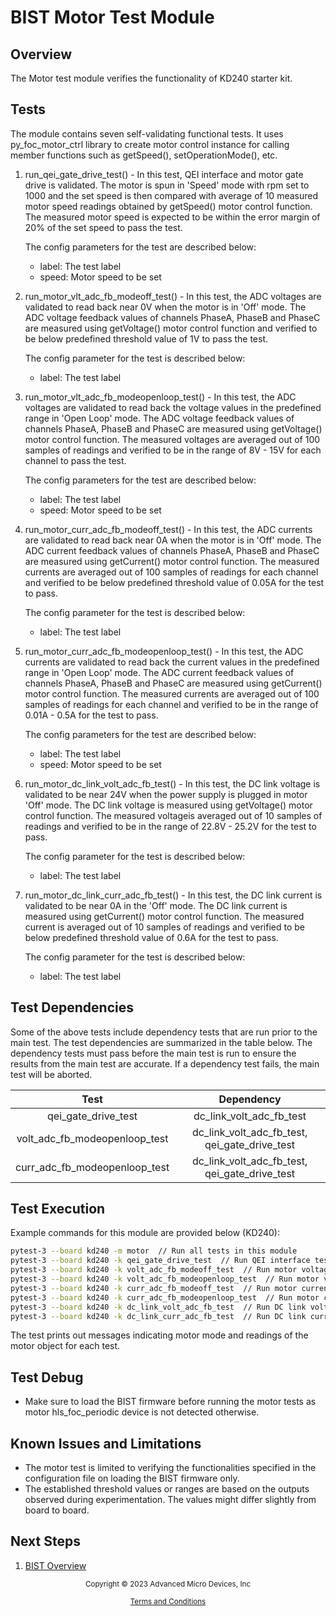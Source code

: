﻿# BIST Motor Test Module

## Overview

The Motor test module verifies the functionality of KD240 starter kit.

## Tests

The module contains seven self-validating functional tests. It uses py_foc_motor_ctrl
library to create motor control instance for calling member functions such as getSpeed(),
setOperationMode(), etc.

1. run_qei_gate_drive_test() - In this test, QEI interface and motor gate drive is
   validated. The motor is spun in 'Speed' mode with rpm set to 1000 and the set speed is
   then compared with average of 10 measured motor speed readings obtained by getSpeed()
   motor control function. The measured motor speed is expected to be within the error
   margin of 20% of the set speed to pass the test.

   The config parameters for the test are described below:

    * label: The test label
    * speed: Motor speed to be set

2. run_motor_vlt_adc_fb_modeoff_test() - In this test, the ADC voltages are validated to
   read back near 0V when the motor is in 'Off' mode. The ADC voltage feedback values of
   channels PhaseA, PhaseB and PhaseC are measured using getVoltage() motor control function
   and verified to be below predefined threshold value of 1V to pass the test.

   The config parameter for the test is described below:

    * label: The test label

3. run_motor_vlt_adc_fb_modeopenloop_test() - In this test, the ADC voltages are validated to
   read back the voltage values in the predefined range in 'Open Loop' mode.
   The ADC voltage feedback values of channels PhaseA, PhaseB and PhaseC are measured using
   getVoltage() motor control function. The measured voltages are averaged out of 100 samples
   of readings and verified to be in the range of 8V - 15V for each channel to pass the test.

   The config parameters for the test are described below:

    * label: The test label
    * speed: Motor speed to be set

4. run_motor_curr_adc_fb_modeoff_test() - In this test, the ADC currents are validated to
   read back near 0A when the motor is in 'Off' mode. The ADC current feedback values of
   channels PhaseA, PhaseB and PhaseC are measured using getCurrent() motor control function.
   The measured currents are averaged out of 100 samples of readings for each channel and
   verified to be below predefined threshold value of 0.05A for the test to pass.

   The config parameter for the test is described below:

    * label: The test label

5. run_motor_curr_adc_fb_modeopenloop_test() - In this test, the ADC currents are validated to
   read back the current values in the predefined range in 'Open Loop' mode.
   The ADC current feedback values of channels PhaseA, PhaseB and PhaseC are measured using
   getCurrent() motor control function. The measured currents are averaged out of 100 samples
   of readings for each channel and verified to be in the range of 0.01A - 0.5A for the test
   to pass.

   The config parameters for the test are described below:

    * label: The test label
    * speed: Motor speed to be set

6. run_motor_dc_link_volt_adc_fb_test() - In this test, the DC link voltage is validated to be
   near 24V when the power supply is plugged in motor 'Off' mode. The DC link voltage is measured
   using getVoltage() motor control function. The measured voltageis averaged out of 10 samples
   of readings and verified to be in the range of 22.8V - 25.2V for the test to pass.

   The config parameter for the test is described below:

    * label: The test label

7. run_motor_dc_link_curr_adc_fb_test() - In this test, the DC link current is validated to be
   near 0A in the 'Off' mode. The DC link current is measured using getCurrent() motor control
   function. The measured current is averaged out of 10 samples of readings and verified to be
   below predefined threshold value of 0.6A for the test to pass.

   The config parameter for the test is described below:

    * label: The test label

## Test Dependencies

Some of the above tests include dependency tests that are run prior to the main test.
The test dependencies are summarized in the table below. The dependency tests must
pass before the main test is run to ensure the results from the main test are accurate.
If a dependency test fails, the main test will be aborted.

| Test                          | Dependency                                   |
| :---------------------------: | :------------------------------------------: |
| qei_gate_drive_test           |dc_link_volt_adc_fb_test                      |
| volt_adc_fb_modeopenloop_test |dc_link_volt_adc_fb_test, qei_gate_drive_test |
| curr_adc_fb_modeopenloop_test |dc_link_volt_adc_fb_test, qei_gate_drive_test |

## Test Execution

Example commands for this module are provided below (KD240):

```bash
pytest-3 --board kd240 -m motor  // Run all tests in this module
pytest-3 --board kd240 -k qei_gate_drive_test  // Run QEI interface test in 'Speed' mode
pytest-3 --board kd240 -k volt_adc_fb_modeoff_test  // Run motor voltage ADC feedback test in 'Off' mode
pytest-3 --board kd240 -k volt_adc_fb_modeopenloop_test  // Run motor voltage ADC feedback test in 'Open Loop' mode
pytest-3 --board kd240 -k curr_adc_fb_modeoff_test  // Run motor current ADC feedback test in 'Off' mode
pytest-3 --board kd240 -k curr_adc_fb_modeopenloop_test  // Run motor current ADC feedback test in 'Open Loop' mode
pytest-3 --board kd240 -k dc_link_volt_adc_fb_test  // Run DC link voltage ADC feedback test in 'Off' mode
pytest-3 --board kd240 -k dc_link_curr_adc_fb_test  // Run DC link current ADC feedback test in 'Off' mode
```

The test prints out messages indicating motor mode and readings of the motor object for each test.

## Test Debug

* Make sure to load the BIST firmware before running the motor tests as motor hls_foc_periodic device
  is not detected otherwise.

## Known Issues and Limitations

* The motor test is limited to verifying the functionalities specified in the configuration file on loading
  the BIST firmware only.
* The established threshold values or ranges are based on the outputs observed during experimentation.
  The values might differ slightly from board to board.

## Next Steps

1. [BIST Overview](../overview)


<p class="sphinxhide" align="center"><sub>Copyright © 2023 Advanced Micro Devices, Inc</sub></p>

<p class="sphinxhide" align="center"><sup><a href="https://www.amd.com/en/corporate/copyright">Terms and Conditions</a></sup></p>
